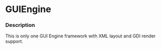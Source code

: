 # GUIEngine

### Description

This is only one GUI Engine framework with XML layout and GDI render support.

